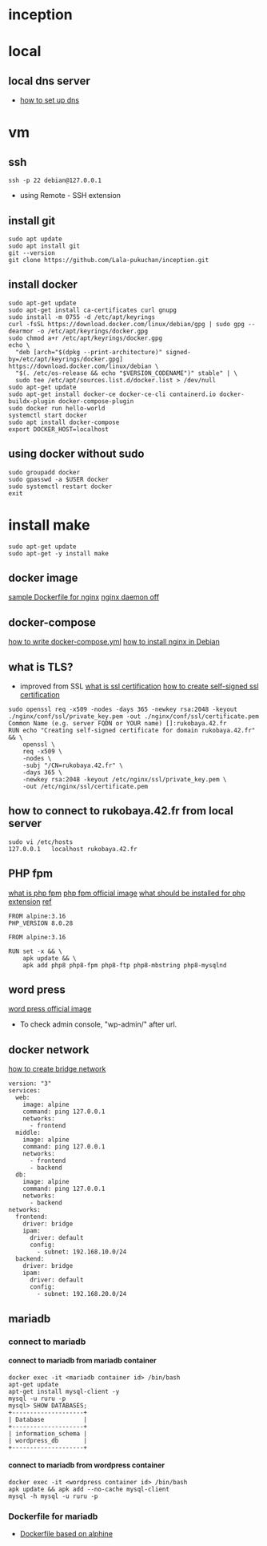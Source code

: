 # inception

# local
## local dns server
- [how to set up dns](https://blog.turai.work/entry/20190206/1549452268)

# vm
## ssh
```
ssh -p 22 debian@127.0.0.1
```
- using Remote - SSH extension

## install git
```
sudo apt update
sudo apt install git
git --version
git clone https://github.com/Lala-pukuchan/inception.git
```

## install docker
```
sudo apt-get update
sudo apt-get install ca-certificates curl gnupg
sudo install -m 0755 -d /etc/apt/keyrings
curl -fsSL https://download.docker.com/linux/debian/gpg | sudo gpg --dearmor -o /etc/apt/keyrings/docker.gpg
sudo chmod a+r /etc/apt/keyrings/docker.gpg
echo \
  "deb [arch="$(dpkg --print-architecture)" signed-by=/etc/apt/keyrings/docker.gpg] https://download.docker.com/linux/debian \
  "$(. /etc/os-release && echo "$VERSION_CODENAME")" stable" | \
  sudo tee /etc/apt/sources.list.d/docker.list > /dev/null
sudo apt-get update
sudo apt-get install docker-ce docker-ce-cli containerd.io docker-buildx-plugin docker-compose-plugin
sudo docker run hello-world
systemctl start docker
sudo apt install docker-compose
export DOCKER_HOST=localhost
```

## using docker without sudo
```
sudo groupadd docker
sudo gpasswd -a $USER docker
sudo systemctl restart docker
exit
```

# install make
```
sudo apt-get update
sudo apt-get -y install make
```

## docker image
[sample Dockerfile for nginx](https://github.com/nginxinc/docker-nginx/blob/1a8d87b69760693a8e33cd8a9e0c2e5f0e8b0e3c/stable/alpine-slim/Dockerfile)
[nginx daemon off](https://tottoto-toto.hatenablog.com/)

## docker-compose
[how to write docker-compose.yml](https://docs.docker.com/compose/compose-file/build/)
[how to install nginx in Debian](https://www.digitalocean.com/community/tutorials/how-to-install-nginx-on-debian-11)

## what is TLS?
- improved from SSL
[what is ssl certification](https://www.rworks.jp/system/system-column/sys-entry/21283/)
[how to create self-signed ssl certification](https://www.digitalocean.com/community/tutorials/how-to-create-a-self-signed-ssl-certificate-for-nginx-on-debian-10)
```
sudo openssl req -x509 -nodes -days 365 -newkey rsa:2048 -keyout ./nginx/conf/ssl/private_key.pem -out ./nginx/conf/ssl/certificate.pem
Common Name (e.g. server FQDN or YOUR name) []:rukobaya.42.fr
RUN echo "Creating self-signed certificate for domain rukobaya.42.fr" && \
    openssl \
    req -x509 \
    -nodes \
    -subj "/CN=rukobaya.42.fr" \
    -days 365 \
    -newkey rsa:2048 -keyout /etc/nginx/ssl/private_key.pem \
    -out /etc/nginx/ssl/certificate.pem
```

## how to connect to rukobaya.42.fr from local server
```
sudo vi /etc/hosts
127.0.0.1	localhost rukobaya.42.fr
```

## PHP fpm
[what is php fpm](https://hackers-high.com/linux/php-fpm-config/)
[php fpm official image](https://github.com/docker-library/php/blob/21967e6cd5f1240093d4f0b03d579397571cab9c/8.0/alpine3.16/fpm/Dockerfile)
[what should be installed for php extension](https://qiita.com/dalchan/items/20e758fe8646e7c58df8)
[ref](https://53ningen.com/docker-wordpress)
```
FROM alpine:3.16
PHP_VERSION 8.0.28
```
```
FROM alpine:3.16

RUN set -x && \
	apk update && \
	apk add php8 php8-fpm php8-ftp php8-mbstring php8-mysqlnd
```

## word press
[word press official image](https://github.com/docker-library/wordpress/blob/6fa05d9ba94e7cb48a53ff90878cc6fc777f7986/latest/php8.0/fpm-alpine/Dockerfile)
- To check admin console, "wp-admin/" after url.

## docker network
[how to create bridge network](https://knowledge.sakura.ad.jp/26522/)
```
version: "3"
services:
  web:
    image: alpine
    command: ping 127.0.0.1
    networks:
      - frontend
  middle:
    image: alpine
    command: ping 127.0.0.1
    networks:
      - frontend
      - backend
  db:
    image: alpine
    command: ping 127.0.0.1
    networks:
      - backend
networks:
  frontend:
    driver: bridge
    ipam:
      driver: default
      config:
        - subnet: 192.168.10.0/24
  backend:
    driver: bridge
    ipam:
      driver: default
      config:
        - subnet: 192.168.20.0/24
```

## mariadb
### connect to mariadb
#### connect to mariadb from mariadb container
```
docker exec -it <mariadb container id> /bin/bash
apt-get update
apt-get install mysql-client -y
mysql -u ruru -p
mysql> SHOW DATABASES;
+--------------------+
| Database           |
+--------------------+
| information_schema |
| wordpress_db       |
+--------------------+
```
#### connect to mariadb from wordpress container
```
docker exec -it <wordpress container id> /bin/bash
apk update && apk add --no-cache mysql-client
mysql -h mysql -u ruru -p

```

### Dockerfile for mariadb
- [Dockerfile based on alphine](https://github.com/yobasystems/alpine-mariadb/blob/master/alpine-mariadb-aarch64/files/run.sh)

